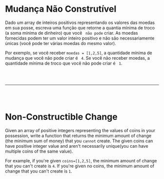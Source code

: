 # Mudança Não Construtível

Dado um array de inteiros positivos representando os valores das moedas em sua posse, escreva uma função que retorne a quantia mínima de troco (a soma mínima de dinheiro) que você `` não pode`` criar.
As moedas fornecidas podem ter um valor inteiro positivo e não são necessariamente únicas (você pode ter várias moedas do mesmo valor).

Por exemplo, se você receber `` moedas = [1,2,5] ``, a quantidade mínima de mudança que você não pode criar é `` 4``. Se você não receber moedas, a quantidade mínima de troco que você não pode criar é `` 1``.

<br><br>

<hr>


<br><br>

# Non-Constructible Change

Given an array of positive integers representing the values of coins in your possession, write a function that returns the minimum amount of change (the minimum sum of money) that you ``cannot`` create. The given coins can have positive integer value and aren't necessarily unique(you can have multiple coins of the same value).

For example, if you're given ``coins=[1,2,5]``, the minimum amount of change that you can't create is ``4``. If you're given no coins, the minimum amount of change that you can't create is ``1``.